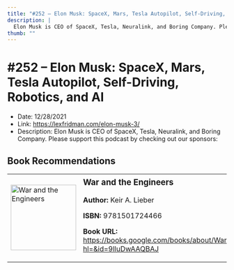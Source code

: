 ```yaml
---
title: "#252 – Elon Musk: SpaceX, Mars, Tesla Autopilot, Self-Driving, Robotics, and AI"
description: |
  Elon Musk is CEO of SpaceX, Tesla, Neuralink, and Boring Company. Please support this podcast by checking out our sponsors:"
thumb: ""
---
```


# #252 – Elon Musk: SpaceX, Mars, Tesla Autopilot, Self-Driving, Robotics, and AI

  - Date: 12/28/2021
  - Link: https://lexfridman.com/elon-musk-3/
  - Description: Elon Musk is CEO of SpaceX, Tesla, Neuralink, and Boring Company. Please support this podcast by checking out our sponsors:

## Book Recommendations

<table style="border: none;"><tr style="border: none;"><td style="border: none;"><img src="http://books.google.com/books/content?id=9lluDwAAQBAJ&printsec=frontcover&img=1&zoom=1&edge=curl&source=gbs_api" alt="War and the Engineers" width="150" style="vertical-align: top;"></td><td style="border: none; vertical-align: top;"><h3 style='margin-top: 5'>War and the Engineers</h3><p><strong>Author:</strong> Keir A. Lieber</p><p><strong>ISBN:</strong> 9781501724466</p><p><strong>Book URL:</strong> <a href="https://books.google.com/books/about/War_and_the_Engineers.html?hl=&id=9lluDwAAQBAJ">https://books.google.com/books/about/War_and_the_Engineers.html?hl=&id=9lluDwAAQBAJ</a></p></td></tr></table>
